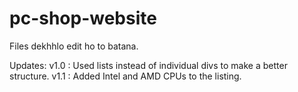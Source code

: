# pc-shop-website

Files dekhhlo edit ho to batana.

Updates:
	v1.0 : Used lists instead of individual divs to make a better structure.
	v1.1 : Added Intel and AMD CPUs to the listing.
